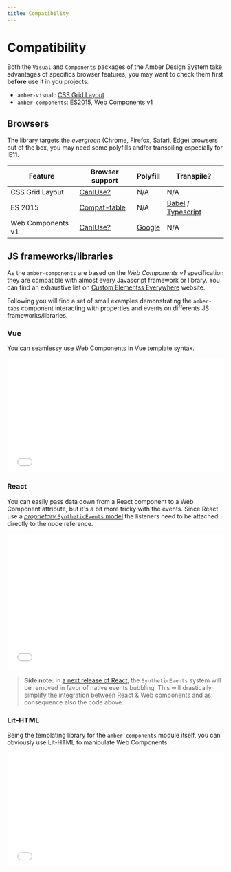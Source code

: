 ```yaml
---
title: Compatibility
---
```


# Compatibility
Both the `Visual` and `Components` packages of the Amber Design System take advantages of specifics browser features, you may want to check them first **before** use it in you projects:

* `amber-visual`: [CSS Grid Layout](https://developer.mozilla.org/en-US/docs/Web/CSS/CSS_Grid_Layout)
* `amber-components`: [ES2015](https://developer.mozilla.org/en-US/docs/Web/JavaScript/New_in_JavaScript), [Web Components v1](https://developer.mozilla.org/en-US/docs/Web/Web_Components)

## Browsers
The library targets the *evergreen* (Chrome, Firefox, Safari, Edge) browsers out of the box, you may need some polyfills and/or transpiling especially for IE11.

| Feature | Browser support | Polyfill | Transpile? |
|---------|-----------------|----------|------------------|
| CSS Grid Layout | [CanIUse?](https://caniuse.com/#feat=css-grid) | N/A | N/A |
| ES 2015 | [Compat-table](https://kangax.github.io/compat-table/es6/) | N/A | [Babel](https://babeljs.io/) / [Typescript](https://www.typescriptlang.org/index.html) |
| Web Components v1 | [CanIUse?](https://caniuse.com/#feat=shadowdomv1) | [Google](https://github.com/webcomponents/webcomponentsjs)| N/A |

## JS frameworks/libraries
As the `amber-components` are based on the *Web Components v1* specification they are compatible with almost every Javascript framework or library. You can find an exhaustive list on [Custom Elementss Everywhere](https://custom-elements-everywhere.com/) website.

Following you will find a set of small examples demonstrating the `amber-tabs` component interacting with properties and events on differents JS frameworks/libraries.

### Vue
You can seamlessy use Web Components in Vue template syntax.

<iframe height="265" style="width: 100%;" scrolling="no" title="Amber-Vue" src="//codepen.io/bitrock/embed/MLWxGJ/?height=265&theme-id=0&default-tab=html,resultundefined" frameborder="no" allowtransparency="true" allowfullscreen="true">
  See the Pen <a href='https://codepen.io/bitrock/pen/MLWxGJ/'>Amber-Vue</a> by Bitrock
  (<a href='https://codepen.io/bitrock'>@bitrock</a>) on <a href='https://codepen.io'>CodePen</a>.
</iframe>

### React
You can easily pass data down from a React component to a Web Component attribute, but it's a bit more tricky with the events. Since React use a [*proprietary* `SyntheticEvents` model](https://reactjs.org/docs/events.html) the listeners need to be attached directly to the node reference.

<iframe height="319" style="width: 100%;" scrolling="no" title="Amber-React" src="//codepen.io/bitrock/embed/QYLJyj/?height=319&theme-id=0&default-tab=js,resultundefined" frameborder="no" allowtransparency="true" allowfullscreen="true">
  See the Pen <a href='https://codepen.io/bitrock/pen/QYLJyj/'>Amber-React</a> by Bitrock
  (<a href='https://codepen.io/bitrock'>@bitrock</a>) on <a href='https://codepen.io'>CodePen</a>.
</iframe>

> **Side note:** in [a next release of React](https://github.com/facebook/react/issues/13525), the `SyntheticEvents` system will be removed in favor of native events bubbling. This will drastically simplify the integration between React & Web components and as consequence also the code above.

<!-- ### Angular 2+ -->

### Lit-HTML
Being the templating library for the `amber-components` module itself, you can obviously use Lit-HTML to manipulate Web Components.

<iframe height="265" style="width: 100%;" scrolling="no" title="Amber-Lit" src="//codepen.io/bitrock/embed/pGoBWp/?height=265&theme-id=0&default-tab=js,resultundefined" frameborder="no" allowtransparency="true" allowfullscreen="true">
  See the Pen <a href='https://codepen.io/bitrock/pen/pGoBWp/'>Amber-Lit</a> by Bitrock
  (<a href='https://codepen.io/bitrock'>@bitrock</a>) on <a href='https://codepen.io'>CodePen</a>.
</iframe>
